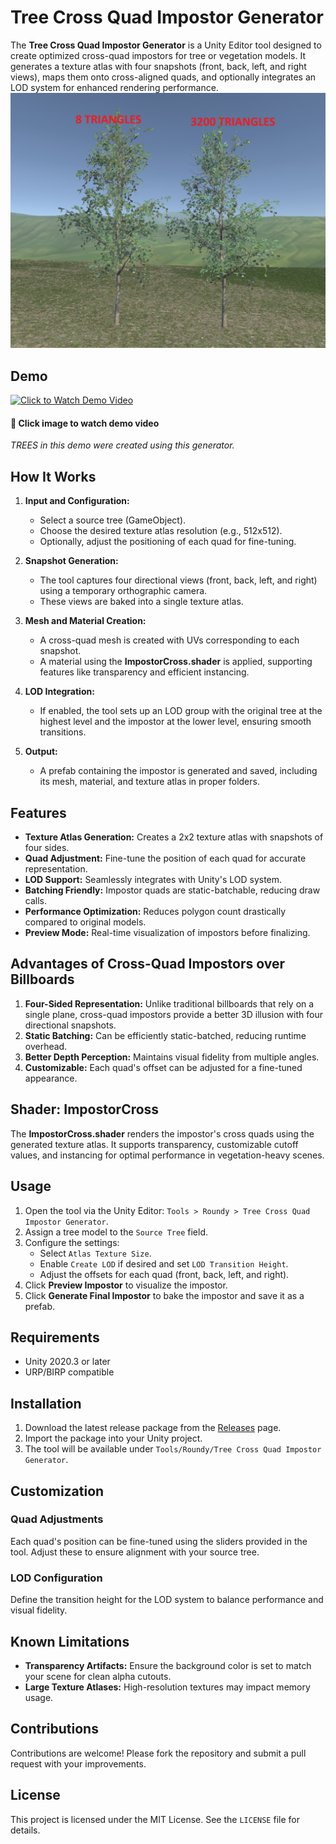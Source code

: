 # Tree Cross Quad Impostor Generator

The **Tree Cross Quad Impostor Generator** is a Unity Editor tool designed to create optimized cross-quad impostors for tree or vegetation models. It generates a texture atlas with four snapshots (front, back, left, and right views), maps them onto cross-aligned quads, and optionally integrates an LOD system for enhanced rendering performance.
![Screenshot](screenshot.png)

## Demo

[<img src="https://img.youtube.com/vi/Sw4tQi6weog/maxresdefault.jpg" width="600px" alt="Click to Watch Demo Video">](https://youtu.be/Sw4tQi6weog)
#### 🎥 Click image to watch demo video

*TREES in this demo were created using this generator.*

## How It Works

1. **Input and Configuration:**
   - Select a source tree (GameObject).
   - Choose the desired texture atlas resolution (e.g., 512x512).
   - Optionally, adjust the positioning of each quad for fine-tuning.

2. **Snapshot Generation:**
   - The tool captures four directional views (front, back, left, and right) using a temporary orthographic camera.
   - These views are baked into a single texture atlas.

3. **Mesh and Material Creation:**
   - A cross-quad mesh is created with UVs corresponding to each snapshot.
   - A material using the **ImpostorCross.shader** is applied, supporting features like transparency and efficient instancing.

4. **LOD Integration:**
   - If enabled, the tool sets up an LOD group with the original tree at the highest level and the impostor at the lower level, ensuring smooth transitions.

5. **Output:**
   - A prefab containing the impostor is generated and saved, including its mesh, material, and texture atlas in proper folders.

## Features

- **Texture Atlas Generation:** Creates a 2x2 texture atlas with snapshots of four sides.
- **Quad Adjustment:** Fine-tune the position of each quad for accurate representation.
- **LOD Support:** Seamlessly integrates with Unity's LOD system.
- **Batching Friendly:** Impostor quads are static-batchable, reducing draw calls.
- **Performance Optimization:** Reduces polygon count drastically compared to original models.
- **Preview Mode:** Real-time visualization of impostors before finalizing.

## Advantages of Cross-Quad Impostors over Billboards

1. **Four-Sided Representation:** Unlike traditional billboards that rely on a single plane, cross-quad impostors provide a better 3D illusion with four directional snapshots.
2. **Static Batching:** Can be efficiently static-batched, reducing runtime overhead.
3. **Better Depth Perception:** Maintains visual fidelity from multiple angles.
4. **Customizable:** Each quad's offset can be adjusted for a fine-tuned appearance.

## Shader: ImpostorCross

The **ImpostorCross.shader** renders the impostor's cross quads using the generated texture atlas. It supports transparency, customizable cutoff values, and instancing for optimal performance in vegetation-heavy scenes.

## Usage

1. Open the tool via the Unity Editor: `Tools > Roundy > Tree Cross Quad Impostor Generator`.
2. Assign a tree model to the `Source Tree` field.
3. Configure the settings:
   - Select `Atlas Texture Size`.
   - Enable `Create LOD` if desired and set `LOD Transition Height`.
   - Adjust the offsets for each quad (front, back, left, and right).
4. Click **Preview Impostor** to visualize the impostor.
5. Click **Generate Final Impostor** to bake the impostor and save it as a prefab.

## Requirements

- Unity 2020.3 or later
- URP/BIRP compatible

## Installation

1. Download the latest release package from the [Releases](https://github.com/roundyyy/TreeCrossQuadImpostorGenerator/releases/) page.
2. Import the package into your Unity project.
3. The tool will be available under `Tools/Roundy/Tree Cross Quad Impostor Generator`.

## Customization

### Quad Adjustments
Each quad's position can be fine-tuned using the sliders provided in the tool. Adjust these to ensure alignment with your source tree.

### LOD Configuration
Define the transition height for the LOD system to balance performance and visual fidelity.

## Known Limitations

- **Transparency Artifacts:** Ensure the background color is set to match your scene for clean alpha cutouts.
- **Large Texture Atlases:** High-resolution textures may impact memory usage.

## Contributions

Contributions are welcome! Please fork the repository and submit a pull request with your improvements.

## License

This project is licensed under the MIT License. See the `LICENSE` file for details.
